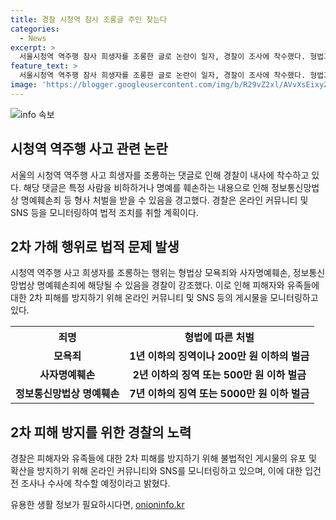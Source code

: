```yaml
---
title: 경찰 시청역 참사 조롱글 주인 찾는다
categories:
  - News
excerpt: >
  서울시청역 역주행 참사 희생자를 조롱한 글로 논란이 일자, 경찰이 조사에 착수했다. 형법과 정보통신망법에 따르면 모욕죄, 사자명예훼손, 정보통신망법상 명예훼손에 해당하며 가해자는 7년 이하의 징역이나 5000만원 이하의 벌금이 부과될 수 있다. 경찰은 온라인 커뮤니티와 SNS를 모니터링해 불법적인 글을 엄중히 대응할 것을 밝혔다. 피해자와 유족들에 대한 2차 피해 방지를 위해 노력 중이다.
feature_text: >
  서울시청역 역주행 참사 희생자를 조롱한 글로 논란이 일자, 경찰이 조사에 착수했다. 형법과 정보통신망법에 따르면 모욕죄, 사자명예훼손, 정보통신망법상 명예훼손에 해당하며 가해자는 7년 이하의 징역이나 5000만원 이하의 벌금이 부과될 수 있다. 경찰은 온라인 커뮤니티와 SNS를 모니터링해 불법적인 글을 엄중히 대응할 것을 밝혔다. 피해자와 유족들에 대한 2차 피해 방지를 위해 노력 중이다.
image: 'https://blogger.googleusercontent.com/img/b/R29vZ2xl/AVvXsEixyZcFfHzMRdzZMjFBmAUKJYCLCGyLL1o632UiGVXcaFdKo_bkvkuCioo0uUKlGfBVcT3P84aROyZIXSBEx3Aw5nCQ3pTgDom1WDC4m8eifvWiAmWEEVb4x6G_l8C0QH225ldMjyaFvpxGEBGNO37VmDTDMHGhJPq73UglMfDca1-0aw/s1600/blogspot.png'
---
```


<p><img src="https://blogger.googleusercontent.com/img/b/R29vZ2xl/AVvXsEixyZcFfHzMRdzZMjFBmAUKJYCLCGyLL1o632UiGVXcaFdKo_bkvkuCioo0uUKlGfBVcT3P84aROyZIXSBEx3Aw5nCQ3pTgDom1WDC4m8eifvWiAmWEEVb4x6G_l8C0QH225ldMjyaFvpxGEBGNO37VmDTDMHGhJPq73UglMfDca1-0aw/s1600/blogspot.png" alt="info 속보" /></p>

<h2 data-ke-size="size26">시청역 역주행 사고 관련 논란</h2>

<p data-ke-size="size16">서울의 시청역 역주행 사고 희생자를 조롱하는 댓글로 인해 경찰이 내사에 착수하고 있다. 해당 댓글은 특정 사람을 비하하거나 명예를 훼손하는 내용으로 인해 정보통신망법상 명예훼손죄 등 형사 처벌을 받을 수 있음을 경고했다. 경찰은 온라인 커뮤니티 및 SNS 등을 모니터링하여 법적 조치를 취할 계획이다.</p>

<h2 data-ke-size="size26">2차 가해 행위로 법적 문제 발생</h2>

<p data-ke-size="size16">시청역 역주행 사고 희생자를 조롱하는 행위는 형법상 모욕죄와 사자명예훼손, 정보통신망법상 명예훼손죄에 해당될 수 있음을 경찰이 강조했다. 이로 인해 피해자와 유족들에 대한 2차 피해를 방지하기 위해 온라인 커뮤니티 및 SNS 등의 게시물을 모니터링하고 있다.</p>

<table>
    <tr>
        <th>죄명</th>
        <th>형법에 따른 처벌</th>
    </tr>
    <tr>
        <td style="text-align: center; height: 17px;"><b>모욕죄</b></td>
        <td style="text-align: center; height: 17px;"><b>1년 이하의 징역이나 200만 원 이하의 벌금</b></td>
    </tr>
    <tr>
        <td style="text-align: center; height: 17px;"><b>사자명예훼손</b></td>
        <td style="text-align: center; height: 17px;"><b>2년 이하의 징역 또는 500만 원 이하 벌금</b></td>
    </tr>
    <tr>
        <td style="text-align: center; height: 17px;"><b>정보통신망법상 명예훼손</b></td>
        <td style="text-align: center; height: 17px;"><b>7년 이하의 징역 또는 5000만 원 이하 벌금</b></td>
    </tr>
</table>

<h2 data-ke-size="size26">2차 피해 방지를 위한 경찰의 노력</h2>

<p data-ke-size="size16">경찰은 피해자와 유족들에 대한 2차 피해를 방지하기 위해 불법적인 게시물의 유포 및 확산을 방지하기 위해 온라인 커뮤니티와 SNS를 모니터링하고 있으며, 이에 대한 입건 전 조사나 수사에 착수할 예정이라고 밝혔다.</p>
유용한 생활 정보가 필요하시다면, <a href="https://onioninfo.kr" rel="dofollow">onioninfo.kr</a>


